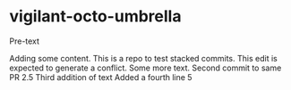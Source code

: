 # vigilant-octo-umbrella

Pre-text

Adding some content. 
This is a repo to test stacked commits. This edit is expected to generate a conflict.
Some more text. Second commit to same PR 
2.5
Third addition of text
Added a fourth line
5

